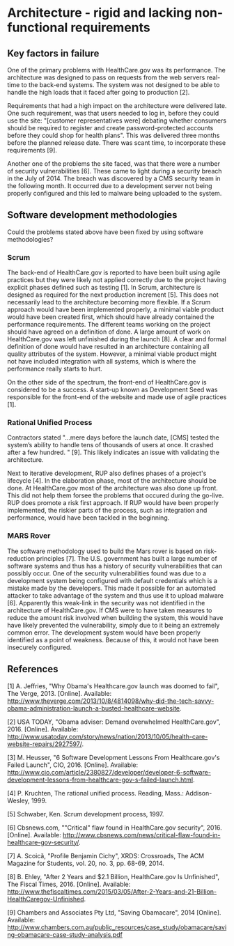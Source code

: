 # Architecture - rigid and lacking non-functional requirements

## Key factors in failure

One of the primary problems with HealthCare.gov was its performance.
The architecture was designed to pass on requests from the web servers real-time to the back-end systems.
The system was not designed to be able to handle the high loads that it faced after going to production [2].

Requirements that had a high impact on the architecture were delivered late. One such requirement, was that users needed to log in, before they could use the site: "[customer representatives were] debating whether consumers should be required to register and create password-protected accounts before they could shop for health plans". This was delivered three months before the planned release date. There was scant time, to incorporate these requirements [9].

Another one of the problems the site faced, was that there were a number of security vulnerabilities [6].
These came to light during a security breach in the July of 2014. The breach was discovered by a CMS security team in the following month. It occurred due to a development server not being properly configured and this led to malware being uploaded to the system. 


##  Software development methodologies

Could the problems stated above have been fixed by using software methodologies?


### Scrum

The back-end of HealthCare.gov is reported to have been built using agile practices but they were likely not applied correctly due to the project having explicit phases defined such as testing [1].
In Scrum, architecture is designed as required for the next production increment [5]. This does not necessarily lead to the architecture becoming more flexible.
If a Scrum approach would have been implemented properly, a minimal viable product would have been created first, which should have already contained the performance requirements.
The different teams working on the project should have agreed on a definition of done.
A large amount of work on HealthCare.gov was left unfinished during the launch [8]. 
A clear and formal definition of done would have resulted in an architecture containing all quality attributes of the system. 
However, a minimal viable product might not have included integration with all systems, which is where the performance really starts to hurt.

On the other side of the spectrum, the front-end of HealthCare.gov is considered to be a success. A start-up known as Development Seed was responsible for the front-end of the website and made use of agile practices [1].


### Rational Unified Process

Contractors stated "...mere days before the launch date, [CMS] tested the system’s ability to handle tens of thousands of users at once. It crashed after a few hundred. " [9]. This likely indicates an issue with validating the architecture.

Next to iterative development, RUP also defines phases of a project's lifecycle [4].
In the elaboration phase, most of the architecture should be done. At HealthCare.gov most of the architecture was also done up front. This did not help them forsee the problems that occured during the go-live.
RUP does promote a risk first approach. If RUP would have been properly implemented, the riskier parts of the process, such as integration and  performance, would have been tackled in the beginning.


### MARS Rover

The software methodology used to build the Mars rover is based on risk-reduction principles [7].
The U.S. government has built a large number of software systems and thus has a history of security vulnerabilities that can possibly occur.
One of the security vulnerabilities found was due to a development system being configured with default credentials which is a mistake made by the developers.
This made it possible for an automated attacker to take advantage of the system and thus use it to upload malware [6].
Apparently this weak-link in the security was not identified in the architecture of HealthCare.gov.
If CMS were to have taken measures to reduce the amount risk involved when building the system, this would have have likely prevented the vulnerability, simply due to it being an extremely common error.
The development system would have been properly identified as a point of weakness. Because of this, it would not have been insecurely configured.


## References

[1] A. Jeffries, "Why Obama's Healthcare.gov launch was doomed to fail", The Verge, 2013. [Online]. Available: http://www.theverge.com/2013/10/8/4814098/why-did-the-tech-savvy-obama-administration-launch-a-busted-healthcare-website. 

[2] USA TODAY, "Obama adviser: Demand overwhelmed HealthCare.gov", 2016. [Online]. Available: http://www.usatoday.com/story/news/nation/2013/10/05/health-care-website-repairs/2927597/. 

[3] M. Heusser, "6 Software Development Lessons From Healthcare.gov's Failed Launch", CIO, 2016. [Online]. Available: http://www.cio.com/article/2380827/developer/developer-6-software-development-lessons-from-healthcare-gov-s-failed-launch.html. 

[4] P. Kruchten, The rational unified process. Reading, Mass.: Addison-Wesley, 1999.

[5] Schwaber, Ken. Scrum development process, 1997.

[6] Cbsnews.com, ""Critical" flaw found in HealthCare.gov security", 2016. [Online]. Available: http://www.cbsnews.com/news/critical-flaw-found-in-healthcare-gov-security/. 

[7] A. Scoică, "Profile Benjamin Cichy", XRDS: Crossroads, The ACM Magazine for Students, vol. 20, no. 3, pp. 68-69, 2014.

[8] B. Ehley, "After 2 Years and $2.1 Billion, HealthCare.gov Is Unfinished", The Fiscal Times, 2016. [Online]. Available: http://www.thefiscaltimes.com/2015/03/05/After-2-Years-and-21-Billion-HealthCaregov-Unfinished. 

[9]  Chambers and Associates Pty Ltd, "Saving Obamacare", 2014 [Online]. Available:
http://www.chambers.com.au/public_resources/case_study/obamacare/saving-obamacare-case-study-analysis.pdf
